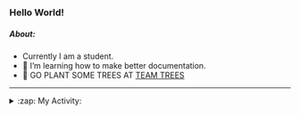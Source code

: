 ### Hello World!

##### About:
- Currently I am a student.
- 🌱 I’m learning how to make better documentation.
- 🌱 GO PLANT SOME TREES AT [TEAM TREES](https://teamtrees.org/)

---
<details>
  <summary>:zap: My Activity:</summary>
  
<!--START_SECTION:waka-->
![Code Time](http://img.shields.io/badge/Code%20Time-1%2C164%20hrs%208%20mins-blue)

**I'm a Night 🦉** 

```text
🌞 Morning                1892 commits        ███░░░░░░░░░░░░░░░░░░░░░░   10.11 % 
🌆 Daytime                6368 commits        █████████░░░░░░░░░░░░░░░░   34.02 % 
🌃 Evening                5329 commits        ███████░░░░░░░░░░░░░░░░░░   28.47 % 
🌙 Night                  5132 commits        ███████░░░░░░░░░░░░░░░░░░   27.41 % 
```
📅 **I'm Most Productive on Wednesday** 

```text
Monday                   2650 commits        ████░░░░░░░░░░░░░░░░░░░░░   14.16 % 
Tuesday                  2566 commits        ███░░░░░░░░░░░░░░░░░░░░░░   13.71 % 
Wednesday                4375 commits        ██████░░░░░░░░░░░░░░░░░░░   23.37 % 
Thursday                 2409 commits        ███░░░░░░░░░░░░░░░░░░░░░░   12.87 % 
Friday                   1930 commits        ███░░░░░░░░░░░░░░░░░░░░░░   10.31 % 
Saturday                 1641 commits        ██░░░░░░░░░░░░░░░░░░░░░░░   08.77 % 
Sunday                   3150 commits        ████░░░░░░░░░░░░░░░░░░░░░   16.83 % 
```


📊 **This Week I Spent My Time On** 

```text
🔥 Editors: 
IntelliJ                 4 hrs 51 mins       █████████████████████████   100.00 % 

🐱‍💻 Projects: 
intro                    4 hrs 44 mins       ████████████████████████░   97.73 % 
Unknown Project          5 mins              █░░░░░░░░░░░░░░░░░░░░░░░░   02.05 % 
android-demo             0 secs              ░░░░░░░░░░░░░░░░░░░░░░░░░   00.23 % 
```


 Last Updated on 20/08/2023 13:10:37 UTC
<!--END_SECTION:waka-->
</details>
